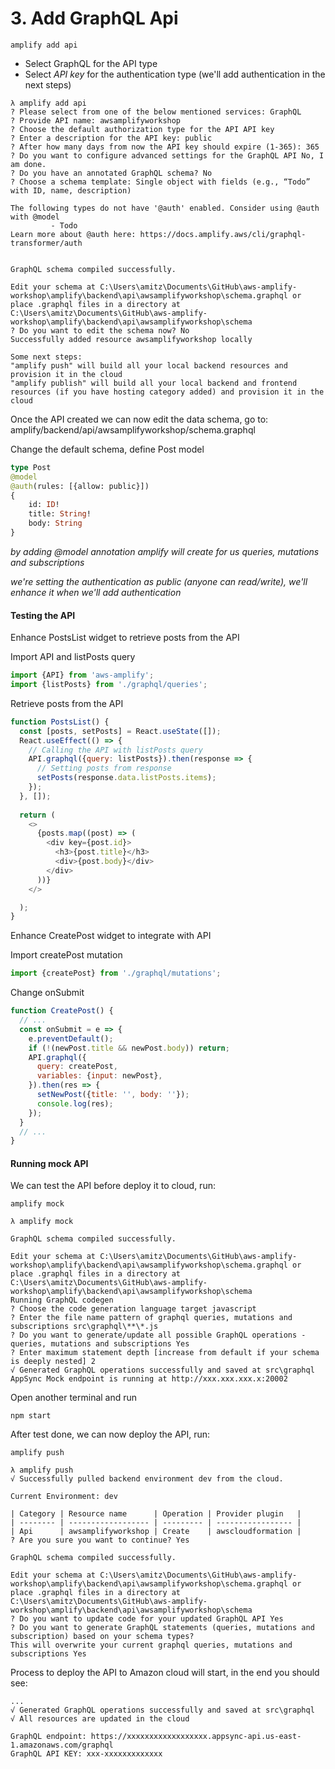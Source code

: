 # 3. Add GraphQL Api

````
amplify add api
````
* Select GraphQL for the API type
* Select _API key_ for the authentication type (we'll add authentication in the next steps)
````
λ amplify add api
? Please select from one of the below mentioned services: GraphQL
? Provide API name: awsamplifyworkshop
? Choose the default authorization type for the API API key
? Enter a description for the API key: public
? After how many days from now the API key should expire (1-365): 365
? Do you want to configure advanced settings for the GraphQL API No, I am done.
? Do you have an annotated GraphQL schema? No
? Choose a schema template: Single object with fields (e.g., “Todo” with ID, name, description)

The following types do not have '@auth' enabled. Consider using @auth with @model
         - Todo
Learn more about @auth here: https://docs.amplify.aws/cli/graphql-transformer/auth


GraphQL schema compiled successfully.

Edit your schema at C:\Users\amitz\Documents\GitHub\aws-amplify-workshop\amplify\backend\api\awsamplifyworkshop\schema.graphql or place .graphql files in a directory at C:\Users\amitz\Documents\GitHub\aws-amplify-workshop\amplify\backend\api\awsamplifyworkshop\schema
? Do you want to edit the schema now? No
Successfully added resource awsamplifyworkshop locally

Some next steps:
"amplify push" will build all your local backend resources and provision it in the cloud
"amplify publish" will build all your local backend and frontend resources (if you have hosting category added) and provision it in the cloud
````

Once the API created we can now edit the data schema, 
go to: amplify/backend/api/awsamplifyworkshop/schema.graphql

Change the default schema, define Post model
````graphql
type Post
@model
@auth(rules: [{allow: public}])
{
    id: ID!
    title: String!
    body: String
}
````

_by adding @model annotation amplify will create for us queries, mutations and subscriptions_

_we're setting the authentication as public (anyone can read/write), we'll enhance it when we'll add authentication_

#### Testing the API

Enhance PostsList widget to retrieve posts from the API

Import API and listPosts query
```javascript
import {API} from 'aws-amplify';
import {listPosts} from './graphql/queries';
```
Retrieve posts from the API
````javascript
function PostsList() {
  const [posts, setPosts] = React.useState([]);
  React.useEffect(() => {
    // Calling the API with listPosts query
    API.graphql({query: listPosts}).then(response => {
      // Setting posts from response
      setPosts(response.data.listPosts.items);
    });
  }, []);
  
  return (
    <>
      {posts.map((post) => (
        <div key={post.id}>
          <h3>{post.title}</h3>
          <div>{post.body}</div>
        </div>
      ))}
    </>

  );
}
````

Enhance CreatePost widget to integrate with API

Import createPost mutation
````javascript
import {createPost} from './graphql/mutations';
````
Change onSubmit
````javascript
function CreatePost() {
  // ...
  const onSubmit = e => {
    e.preventDefault();
    if (!(newPost.title && newPost.body)) return;
    API.graphql({
      query: createPost,
      variables: {input: newPost},
    }).then(res => {
      setNewPost({title: '', body: ''});
      console.log(res);
    });
  }
  // ...
}
````

#### Running mock API

We can test the API before deploy it to cloud, run:
````
amplify mock
````
````
λ amplify mock

GraphQL schema compiled successfully.

Edit your schema at C:\Users\amitz\Documents\GitHub\aws-amplify-workshop\amplify\backend\api\awsamplifyworkshop\schema.graphql or place .graphql files in a directory at C:\Users\amitz\Documents\GitHub\aws-amplify-workshop\amplify\backend\api\awsamplifyworkshop\schema
Running GraphQL codegen
? Choose the code generation language target javascript
? Enter the file name pattern of graphql queries, mutations and subscriptions src\graphql\**\*.js
? Do you want to generate/update all possible GraphQL operations - queries, mutations and subscriptions Yes
? Enter maximum statement depth [increase from default if your schema is deeply nested] 2
√ Generated GraphQL operations successfully and saved at src\graphql
AppSync Mock endpoint is running at http://xxx.xxx.xxx.x:20002
````
Open another terminal and run
```
npm start
```

After test done, we can now deploy the API, run:
````
amplify push
````
````
λ amplify push
√ Successfully pulled backend environment dev from the cloud.

Current Environment: dev

| Category | Resource name      | Operation | Provider plugin   |
| -------- | ------------------ | --------- | ----------------- |
| Api      | awsamplifyworkshop | Create    | awscloudformation |
? Are you sure you want to continue? Yes

GraphQL schema compiled successfully.

Edit your schema at C:\Users\amitz\Documents\GitHub\aws-amplify-workshop\amplify\backend\api\awsamplifyworkshop\schema.graphql or place .graphql files in a directory at C:\Users\amitz\Documents\GitHub\aws-amplify-workshop\amplify\backend\api\awsamplifyworkshop\schema
? Do you want to update code for your updated GraphQL API Yes
? Do you want to generate GraphQL statements (queries, mutations and subscription) based on your schema types?
This will overwrite your current graphql queries, mutations and subscriptions Yes
````
Process to deploy the API to Amazon cloud will start, in the end you should see:
````
...
√ Generated GraphQL operations successfully and saved at src\graphql
√ All resources are updated in the cloud

GraphQL endpoint: https://xxxxxxxxxxxxxxxxxx.appsync-api.us-east-1.amazonaws.com/graphql
GraphQL API KEY: xxx-xxxxxxxxxxxxx
````
